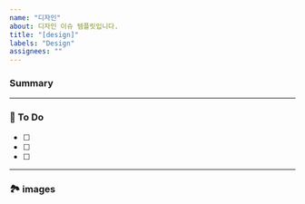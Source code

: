 ```yaml
---
name: "디자인"
about: 디자인 이슈 템플릿입니다.
title: "[design]"
labels: "Design"
assignees: ""
---
```


### Summary

<!-- A brief description of the issue. -->

---

### 📝 To Do

<!-- Write what you need to do -->

- [ ]
- [ ]
- [ ]

---

### 🏞️ images

<!-- Capture related images -->